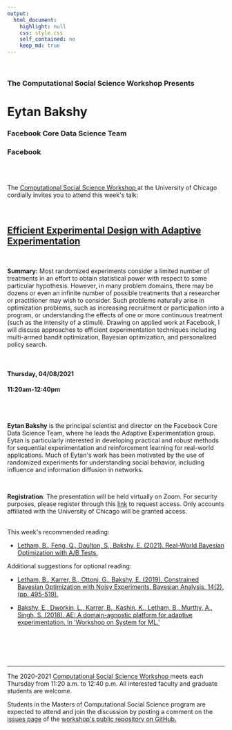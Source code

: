 ```yaml
---
output:
  html_document:
    highlight: null
    css: style.css
    self_contained: no
    keep_md: true
---
```






<br>

<h3 class=pfblock-header> The Computational Social Science Workshop Presents </h3>

<h1 class=pfblock-header3> Eytan Bakshy </h1>
<h3 class=pfblock-header3> Facebook Core Data Science Team </h3>
<h3 class=pfblock-header3> Facebook </h3>

<br><br>



<p class=pfblock-header3>The <a href="https://macss.uchicago.edu/content/computation-workshop"> Computational Social Science Workshop </a> at the University of Chicago cordially invites you to attend this week's talk:</p>



<br>

<div class=pfblock-header3>
<h2 class=pfblock-header>
<a href=https://github.com/uchicago-computation-workshop/Spring2021/tree/master/04-08_Bakshy> Efficient Experimental Design with Adaptive Experimentation </a>
</h2>

<br>
</div>



<p class=footertext2>

**Summary:** Most randomized experiments consider a limited number of treatments in an effort to obtain statistical power with respect to some particular hypothesis.  However, in many problem domains, there may be dozens or even an infinite number of possible treatments that a researcher or practitioner may wish to consider.  Such problems naturally arise in optimization problems, such as increasing recruitment or participation into a program, or understanding the effects of one or more continuous treatment (such as the intensity of a stimuli).  Drawing on applied work at Facebook, I will discuss approaches to efficient experimentation techniques including multi-armed bandit optimization, Bayesian optimization, and personalized policy search.

</p>

<br>

<h4 class=pfblock-header3> Thursday, 04/08/2021 </h4>
<h4 class=pfblock-header3> 11:20am-12:40pm </h4>

<br><br>

<p class=footertext2>

**Eytan Bakshy** is the principal scientist and director on the Facebook Core Data Science Team, where he leads the Adaptive Experimentation group. Eytan is particularly interested in developing practical and robust methods for sequential experimentation and reinforcement learning for real-world applications. Much of Eytan's work has been motivated by the use of randomized experiments for understanding social behavior, including influence and information diffusion in networks.

</p>

<br>

**Registration**: The presentation will be held virtually on Zoom. For security purposes, please register through this [link](https://uchicago.zoom.us/meeting/register/tJErfu6vqjMpE9xmQAuBstken9es1UOfeBzh) to request access. Only accounts affiliated with the University of Chicago will be granted access.

<br>
This week's recommended reading:

- [Letham, B., Feng, Q., Daulton, S., Bakshy, E. (2021). Real-World Bayesian Optimization with A/B Tests.](https://github.com/uchicago-computation-workshop/Spring2021/blob/master/04-08_Bakshy/bayesopt_for_ab_testing_review.pdf)

Additional suggestions for optional reading:

- [Letham, B., Karrer, B., Ottoni, G., Bakshy, E. (2019). Constrained Bayesian Optimization with Noisy Experiments. Bayesian Analysis, 14(2), (pp. 495-519).](https://github.com/uchicago-computation-workshop/Spring2021/blob/master/04-08_Bakshy/18_BA1110.pdf)

- [Bakshy, E., Dworkin, L., Karrer, B., Kashin, K., Letham, B., Murthy, A., Singh, S. (2018). AE: A domain-agnostic platform for adaptive experimentation. In 'Workshop on System for ML.'](https://github.com/uchicago-computation-workshop/Spring2021/blob/master/04-08_Bakshy/ae_workshop_2018.pdf)

<br>

<br><br>

---

<p class=footertext> The 2020-2021 <a href="https://macss.uchicago.edu/content/computation-workshop"> Computational Social Science Workshop </a> meets each Thursday from 11:20 a.m. to 12:40 p.m. All interested faculty and graduate students are welcome.</p>



<p class=footertext>Students in the Masters of Computational Social Science program are expected to attend and join the discussion by posting a comment on the <a href=https://github.com/uchicago-computation-workshop/Spring2021/issues/2>issues page</a> of the <a href=https://github.com/uchicago-computation-workshop/Spring2021/tree/master/04-08_Bakshy>workshop's public repository on GitHub.</a></p>

